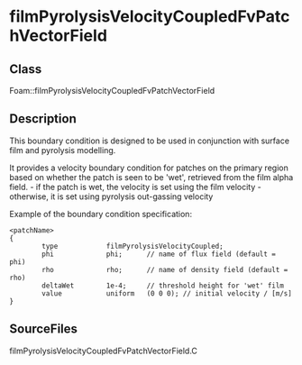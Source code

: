 # filmPyrolysisVelocityCoupledFvPatchVectorField 
## Class
Foam::filmPyrolysisVelocityCoupledFvPatchVectorField

## Description
This boundary condition is designed to be used in conjunction with surface
film and pyrolysis modelling.

It provides a velocity boundary condition for patches on the primary region
based on whether the patch is seen to be 'wet', retrieved from the film
alpha field.
      - if the patch is wet, the velocity is set using the film velocity
      - otherwise, it is set using pyrolysis out-gassing velocity

Example of the boundary condition specification:
```
<patchName>
{
        type            filmPyrolysisVelocityCoupled;
        phi             phi;      // name of flux field (default = phi)
        rho             rho;      // name of density field (default = rho)
        deltaWet        1e-4;     // threshold height for 'wet' film
        value           uniform   (0 0 0); // initial velocity / [m/s]
}
```

## SourceFiles
filmPyrolysisVelocityCoupledFvPatchVectorField.C

